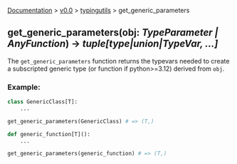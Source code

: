 [Documentation](/docs/documentation.md) >
 [v0.0](/docs/0.0/version.md) >
  [typingutils](/docs/0.0/typingutils/module.md) >
   get_generic_parameters

## get_generic_parameters(obj: _TypeParameter | AnyFunction_) -> _tuple[type|union|TypeVar, ...]_

The `get_generic_parameters` function returns the typevars needed to create a subscripted generic type (or function if python>=3.12) derived from `obj`.

### Example:
```python
class GenericClass[T]:
    ...

get_generic_parameters(GenericClass) # => (T,)

def generic_function[T]():
    ...

get_generic_parameters(generic_function) # => (T,)
```